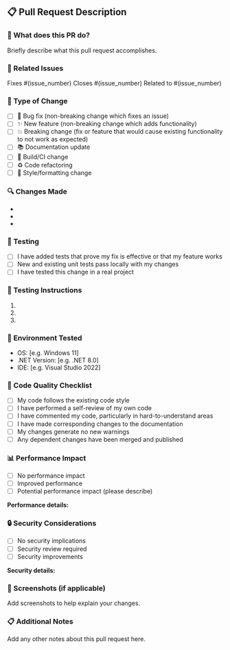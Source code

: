 ## 📋 Pull Request Description

### 🎯 What does this PR do?
Briefly describe what this pull request accomplishes.

### 🔗 Related Issues
Fixes #(issue_number)
Closes #(issue_number)
Related to #(issue_number)

### 🧪 Type of Change
- [ ] 🐛 Bug fix (non-breaking change which fixes an issue)
- [ ] ✨ New feature (non-breaking change which adds functionality)
- [ ] 💥 Breaking change (fix or feature that would cause existing functionality to not work as expected)
- [ ] 📚 Documentation update
- [ ] 🔧 Build/CI change
- [ ] ♻️ Code refactoring
- [ ] 🎨 Style/formatting change

### 🔍 Changes Made
- 
- 
- 

### 🧪 Testing
- [ ] I have added tests that prove my fix is effective or that my feature works
- [ ] New and existing unit tests pass locally with my changes
- [ ] I have tested this change in a real project

### 📝 Testing Instructions
1. 
2. 
3. 

### 📱 Environment Tested
- OS: [e.g. Windows 11]
- .NET Version: [e.g. .NET 8.0]
- IDE: [e.g. Visual Studio 2022]

### 📄 Code Quality Checklist
- [ ] My code follows the existing code style
- [ ] I have performed a self-review of my own code
- [ ] I have commented my code, particularly in hard-to-understand areas
- [ ] I have made corresponding changes to the documentation
- [ ] My changes generate no new warnings
- [ ] Any dependent changes have been merged and published

### 📊 Performance Impact
- [ ] No performance impact
- [ ] Improved performance
- [ ] Potential performance impact (please describe)

**Performance details:**

### 🔒 Security Considerations
- [ ] No security implications
- [ ] Security review required
- [ ] Security improvements

**Security details:**

### 📸 Screenshots (if applicable)
Add screenshots to help explain your changes.

### 📋 Additional Notes
Add any other notes about this pull request here.
